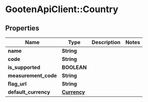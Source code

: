# GootenApiClient::Country

## Properties
Name | Type | Description | Notes
------------ | ------------- | ------------- | -------------
**name** | **String** |  | 
**code** | **String** |  | 
**is_supported** | **BOOLEAN** |  | 
**measurement_code** | **String** |  | 
**flag_url** | **String** |  | 
**default_currency** | [**Currency**](Currency.md) |  | 


